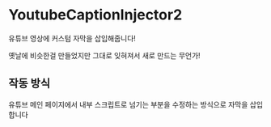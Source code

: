# YoutubeCaptionInjector2

유튜브 영상에 커스텀 자막을 삽입해줍니다!

옛날에 비슷한걸 만들었지만 그대로 잊혀져서 새로 만드는 무언가!

## 작동 방식
유튜브 메인 페이지에서 내부 스크립트로 넘기는 부분을
수정하는 방식으로 자막을 삽입합니다
